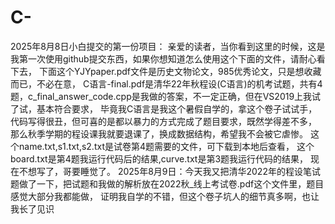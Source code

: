 # C-
2025年8月8日小白提交的第一份项目：
亲爱的读者，当你看到这里的时候，这是我第一次使用github提交东西，如果你想知道怎么使用这个下面的文件，请耐心看下去，
下面这个YJYpaper.pdf文件是历史文物论文，985优秀论文，只是想收藏而已，不必在意，
C语言-final.pdf是清华22年秋程设(C语言)的机考试题，共有4题，c_final_answer_code.cpp是我做的答案，不一定正确，但在VS2019上我试了试，基本符合要求，
毕竟我C语言是我这个暑假自学的，拿这个卷子试试手，代码写得很丑，但可喜的是都以暴力的方式完成了题目要求，既然学得差不多，
那么秋季学期的程设课我就要退课了，换成数据结构，希望我不会被它虐惨。
这个name.txt,s1.txt,s2.txt是试卷第4题需要的文件，可下载到本地后查看，
这个board.txt是第4题我运行代码后的结果,curve.txt是第3题我运行代码的结果，
现在不想写了，哥要睡觉了。
2025年8月9日：今天我又把清华2022年的程设笔试题做了一下，把试题和我做的解析放在2022秋_线上考试卷.pdf这个文件里，题目感觉大部分我都能做，
证明我自学的不错，但这个卷子坑人的细节真多啊，也让我长了见识
